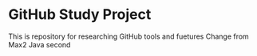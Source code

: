 # GitHub Study Project
This is repository for researching GitHub tools and fuetures
Change from Max2
Java second